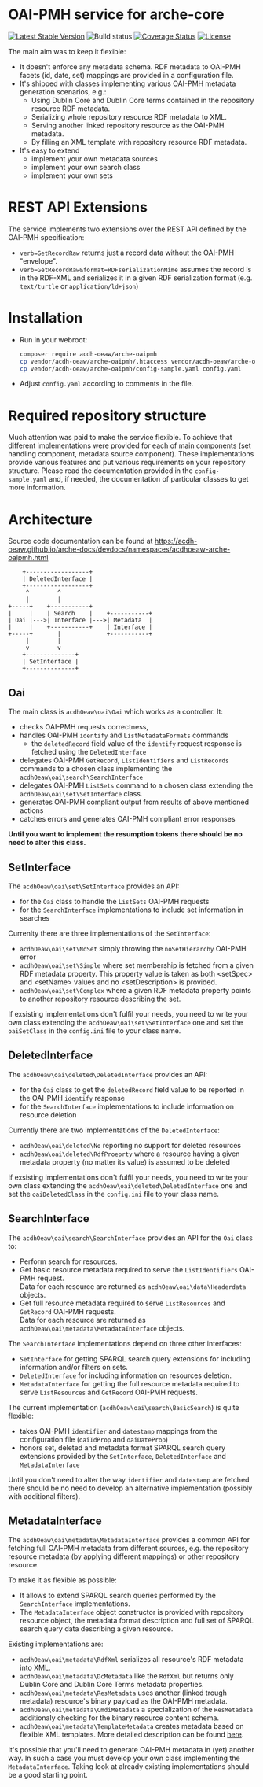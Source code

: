 # OAI-PMH service for arche-core

[![Latest Stable Version](https://poser.pugx.org/acdh-oeaw/arche-oaipmh/v/stable)](https://packagist.org/packages/acdh-oeaw/arche-oaipmh)
![Build status](https://github.com/acdh-oeaw/arche-oaipmh/workflows/test/badge.svg?branch=master)
[![Coverage Status](https://coveralls.io/repos/github/acdh-oeaw/arche-oaipmh/badge.svg?branch=master)](https://coveralls.io/github/acdh-oeaw/arche-oaipmh?branch=master)
[![License](https://poser.pugx.org/acdh-oeaw/arche-oaipmh/license)](https://packagist.org/packages/acdh-oeaw/arche-oaipmh)

The main aim was to keep it flexible:

* It doesn't enforce any metadata schema. RDF metadata to OAI-PMH facets (id, date, set) mappings are provided in a configuration file.
* It's shipped with classes implementing various OAI-PMH metadata generation scenarios, e.g.:
    * Using Dublin Core and Dublin Core terms contained in the repository resource RDF metadata.
    * Serializing whole repository resource RDF metadata to XML.
    * Serving another linked repository resource as the OAI-PMH metadata.
    * By filling an XML template with repository resource RDF metadata.
* It's easy to extend
    * implement your own metadata sources
    * implement your own search class
    * implement your own sets

# REST API Extensions

The service implements two extensions over the REST API defined by the OAI-PMH specification:

* `verb=GetRecordRaw` returns just a record data without the OAI-PMH "envelope".
* `verb=GetRecordRaw&format=RDFserializationMime` assumes the record is in the RDF-XML
  and serializes it in a given RDF serialization format (e.g. `text/turtle` or `application/ld+json`)

# Installation

* Run in your webroot:
  ```bash
  composer require acdh-oeaw/arche-oaipmh
  cp vendor/acdh-oeaw/arche-oaipmh/.htaccess vendor/acdh-oeaw/arche-oaipmh/index.php .
  cp vendor/acdh-oeaw/arche-oaipmh/config-sample.yaml config.yaml
  ```
* Adjust `config.yaml` according to comments in the file.

# Required repository structure

Much attention was paid to make the service flexible.
To achieve that different implementations were provided for each of main components (set handling component, metadata source component).
These implementations provide various features and put various requirements on your repository structure.
Please read the documentation provided in the `config-sample.yaml` and, if needed, the documentation of particular classes to get more information.

# Architecture

Source code documentation can be found at https://acdh-oeaw.github.io/arche-docs/devdocs/namespaces/acdhoeaw-arche-oaipmh.html

```
    +------------------+
    | DeletedInterface |
    +------------------+
     ^        ^
     |        |
+-----+    +-----------+
|     |    | Search    |    +-----------+
| Oai |--->| Interface |--->| Metadata  |
|     |    +-----------+    | Interface |
+-----+       |             +-----------+
     |        |
     v        v
    +--------------+  
    | SetInterface |
    +--------------+
```

## Oai

The main class is `acdhOeaw\oai\Oai` which works as a controller. It:

* checks OAI-PMH requests correctness, 
* handles OAI-PMH `identify` and `ListMetadataFormats` commands
    * the `deletedRecord` field value of the `identify` request response is
      fetched using the `DeletedInterface`
* delegates OAI-PMH `GetRecord`, `ListIdentifiers` and `ListRecords` commands 
  to a chosen class implementing the `acdhOeaw\oai\search\SearchInterface`
* delegates OAI-PMH `ListSets` command to a chosen class extending the
  `acdhOeaw\oai\set\SetInterface` class.
* generates OAI-PMH compliant output from results of above mentioned actions
* catches errors and generates OAI-PMH compliant error responses

**Until you want to implement the resumption tokens there should be no need to 
alter this class.**

## SetInterface

The `acdhOeaw\oai\set\SetInterface` provides an API:

* for the `Oai` class to handle the `ListSets` OAI-PMH requests
* for the `SearchInterface` implementations to include set information in searches

Currenlty there are three implementations of the `SetInterface`:

* `acdhOeaw\oai\set\NoSet` simply throwing the `noSetHierarchy` OAI-PMH error
* `acdhOeaw\oai\set\Simple` where set membership is fetched from a given RDF
  metadata property. This property value is taken as both &lt;setSpec&gt; and
  &lt;setName&gt; values and no &lt;setDescription&gt; is provided.
* `acdhOeaw\oai\set\Complex` where a given RDF metadata property points to
  another repository resource describing the set.

If exsisting implementations don't fulfil your needs, you need to write your own
class extending the `acdhOeaw\oai\set\SetInterface` one and set the `oaiSetClass`
in the `config.ini` file to your class name.

## DeletedInterface

The `acdhOeaw\oai\deleted\DeletedInterface` provides an API:

* for the `Oai` class to get the `deletedRecord` field value to be reported
  in the OAI-PMH `identify` response
* for the `SearchInterface` implementations to include information on resource
  deletion

Currently there are two implementations of the `DeletedInterface`:

* `acdhOeaw\oai\deleted\No` reporting no support for deleted resources
* `acdhOeaw\oai\deleted\RdfProeprty` where a resource having a given metadata 
  property (no matter its value) is assumed to be deleted

If exsisting implementations don't fulfil your needs, you need to write your own
class extending the `acdhOeaw\oai\deleted\DeletedInterface` one and set the 
`oaiDeletedClass` in the `config.ini` file to your class name.

## SearchInterface

The `acdhOeaw\oai\search\SearchInterface` provides an API for the `Oai` class to:

* Perform search for resources.
* Get basic resource metadata required to serve the `ListIdentifiers` OAI-PMH request.  
  Data for each resource are returned as `acdhOeaw\oai\data\Headerdata` objects.
* Get full resource metadata required to serve `ListResources` and `GetRecord` OAI-PMH requests.  
  Data for each resource are returned as `acdhOeaw\oai\metadata\MetadataInterface` objects.

The `SearchInterface` implementations depend on three other interfaces:

* `SetInterface` for getting SPARQL search query extensions for including
  information and/or filters on sets.
* `DeletedInterface` for including information on resources deletion.
* `MetadataInterface` for getting the full resource metadata required to serve 
  `ListResources` and `GetRecord` OAI-PMH requests.  

The current implementation (`acdhOeaw\oai\search\BasicSearch`) is quite flexible:

* takes OAI-PMH `identifier` and `datestamp` mappings from the configuration file
  (`oaiIdProp` and `oaiDateProp`)
* honors set, deleted and metadata format SPARQL search query extensions 
  provided by the `SetInterface`, `DeletedInterface` and `MetadataInterface`

Until you don't need to alter the way `identifier` and `datestamp` are fetched
there should be no need to develop an alternative implementation (possibly with
additional filters).

## MetadataInterface

The `acdhOeaw\oai\metadata\MetadataInterface` provides a common API for fetching
full OAI-PMH metadata from different sources, e.g. the repository resource
metadata (by applying different mappings) or other repository resource.

To make it as flexible as possible:

* It allows to extend SPARQL search queries performed by the `SearchInterface`
  implementations.
* The `MetadataInterface` object constructor is provided with repository
  resource object, the metadata format description and full set of SPARQL search
  query data describing a given resource.

Existing implementations are:

* `acdhOeaw\oai\metadata\RdfXml` serializes all resource's RDF metadata into XML.
* `acdhOeaw\oai\metadata\DcMetadata` like the `RdfXml` but returns only Dublin Core
  and Dublin Core Terms metadata properties.
* `acdhOeaw\oai\metadata\ResMetadata` uses another (linked trough metadata) 
  resource's binary payload as the OAI-PMH metadata.
* `acdhOeaw\oai\metadata\CmdiMetadata` a specialization of the `ResMetadata`
  additionaly checking for the binary resource content schema.
* `acdhOeaw\oai\metadata\TemplateMetadata` creates metadata based on flexible
  XML templates. More detailed description can be found [here](doc/TemplateMetadata.md).

It's possible that you'll need to generate OAI-PMH metadata in (yet) another way.
In such a case you must develop your own class implementing the `MetadataInterface`.
Taking look at already existing implementations should be a good starting point.
